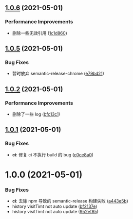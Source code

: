 ## [1.0.6](https://github.com/MrLth/extension/compare/v1.0.5...v1.0.6) (2021-05-01)


### Performance Improvements

* 删除一些无效引用 ([1c1d860](https://github.com/MrLth/extension/commit/1c1d860c5c37a360b825f55e8406db93026597c7))

## [1.0.5](https://github.com/MrLth/extension/compare/v1.0.4...v1.0.5) (2021-05-01)


### Bug Fixes

* 暂时放弃 semantic-release-chrome ([e79bd21](https://github.com/MrLth/extension/commit/e79bd21ab368e5a542b92d3afecc032c57d86e08))

## [1.0.2](https://github.com/MrLth/extension/compare/v1.0.1...v1.0.2) (2021-05-01)


### Performance Improvements

* 删除了一些 log ([bfc13c1](https://github.com/MrLth/extension/commit/bfc13c14ebd6fb1459e91478301f51d3aba754bd))

## [1.0.1](https://github.com/MrLth/extension/compare/v1.0.0...v1.0.1) (2021-05-01)


### Bug Fixes

* **ci:** 修复 ci 不执行 build 的 bug ([c0ce8a0](https://github.com/MrLth/extension/commit/c0ce8a06df4b141ab7cdbd70521cc3132f884503))

# 1.0.0 (2021-05-01)


### Bug Fixes

* **ci:** 去除 npm 导致的 semantic-release 构建失败 ([a443e5b](https://github.com/MrLth/extension/commit/a443e5b00e852507429d666f236306614006bbb9))
* history visitTimt not auto update ([bf2137e](https://github.com/MrLth/extension/commit/bf2137e229151f37b5d963ba64a3e0f9e3d34d3c))
* history visitTimt not auto update ([952ef85](https://github.com/MrLth/extension/commit/952ef858db1b01d70f7ff8e7aa42045f46c9ecce))
